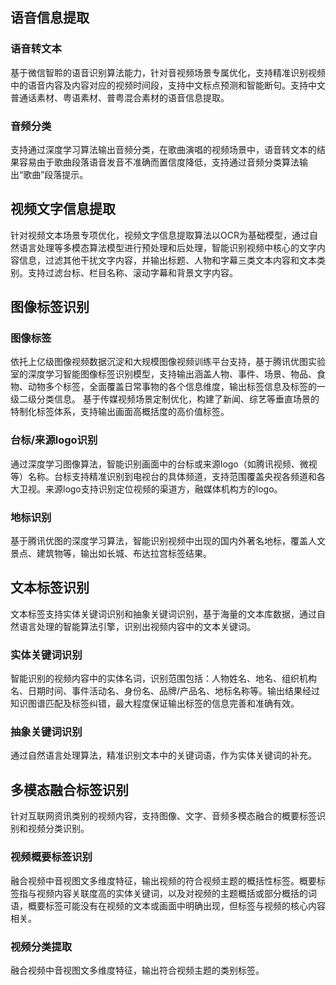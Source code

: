 ## 语音信息提取
### 语音转文本
基于微信智聆的语音识别算法能力，针对音视频场景专属优化，支持精准识别视频中的语音内容及内容对应的视频时间段，支持中文标点预测和智能断句。支持中文普通话素材、粤语素材、普粤混合素材的语音信息提取。

### 音频分类
支持通过深度学习算法输出音频分类，在歌曲演唱的视频场景中，语音转文本的结果容易由于歌曲段落语音发音不准确而置信度降低，支持通过音频分类算法输出“歌曲”段落提示。

## 视频文字信息提取
针对视频文本场景专项优化，视频文字信息提取算法以OCR为基础模型，通过自然语言处理等多模态算法模型进行预处理和后处理，智能识别视频中核心的文字内容信息，过滤其他干扰文字内容，并输出标题、人物和字幕三类文本内容和文本类别。支持过滤台标、栏目名称、滚动字幕和背景文字内容。

## 图像标签识别
### 图像标签
依托上亿级图像视频数据沉淀和大规模图像视频训练平台支持，基于腾讯优图实验室的深度学习智能图像标签识别模型，支持输出涵盖人物、事件、场景、物品、食物、动物多个标签，全面覆盖日常事物的各个信息维度，输出标签信息及标签的一级二级分类信息。
基于传媒视频场景定制优化，构建了新闻、综艺等垂直场景的特制化标签体系，支持输出画面高概括度的高价值标签。

### 台标/来源logo识别
通过深度学习图像算法，智能识别画面中的台标或来源logo（如腾讯视频、微视等）名称。台标支持精准识别到电视台的具体频道，支持范围覆盖央视各频道和各大卫视。来源logo支持识别定位视频的渠道方，融媒体机构方的logo。

### 地标识别
基于腾讯优图的深度学习算法，智能识别视频中出现的国内外著名地标，覆盖人文景点、建筑物等，输出如长城、布达拉宫标签结果。

## 文本标签识别
文本标签支持实体关键词识别和抽象关键词识别，基于海量的文本库数据，通过自然语言处理的智能算法引擎，识别出视频内容中的文本关键词。

### 实体关键词识别
智能识别的视频内容中的实体名词，识别范围包括：人物姓名、地名、组织机构名、日期时间、事件活动名、身份名、品牌/产品名、地标名称等。输出结果经过知识图谱匹配及标签纠错，最大程度保证输出标签的信息完善和准确有效。

### 抽象关键词识别
通过自然语言处理算法，精准识别文本中的关键词语，作为实体关键词的补充。

## 多模态融合标签识别
针对互联网资讯类别的视频内容，支持图像、文字、音频多模态融合的概要标签识别和视频分类识别。

### 视频概要标签识别
融合视频中音视图文多维度特征，输出视频的符合视频主题的概括性标签。概要标签指与视频内容关联度高的实体关键词，以及对视频的主题概括或部分概括的词语，概要标签可能没有在视频的文本或画面中明确出现，但标签与视频的核心内容相关。

### 视频分类提取
融合视频中音视图文多维度特征，输出符合视频主题的类别标签。
